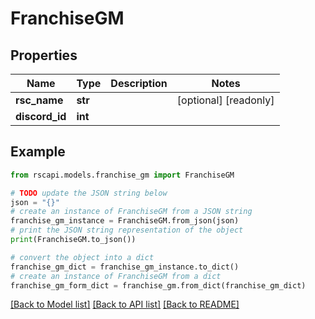 # FranchiseGM


## Properties

Name | Type | Description | Notes
------------ | ------------- | ------------- | -------------
**rsc_name** | **str** |  | [optional] [readonly] 
**discord_id** | **int** |  | 

## Example

```python
from rscapi.models.franchise_gm import FranchiseGM

# TODO update the JSON string below
json = "{}"
# create an instance of FranchiseGM from a JSON string
franchise_gm_instance = FranchiseGM.from_json(json)
# print the JSON string representation of the object
print(FranchiseGM.to_json())

# convert the object into a dict
franchise_gm_dict = franchise_gm_instance.to_dict()
# create an instance of FranchiseGM from a dict
franchise_gm_form_dict = franchise_gm.from_dict(franchise_gm_dict)
```
[[Back to Model list]](../README.md#documentation-for-models) [[Back to API list]](../README.md#documentation-for-api-endpoints) [[Back to README]](../README.md)



